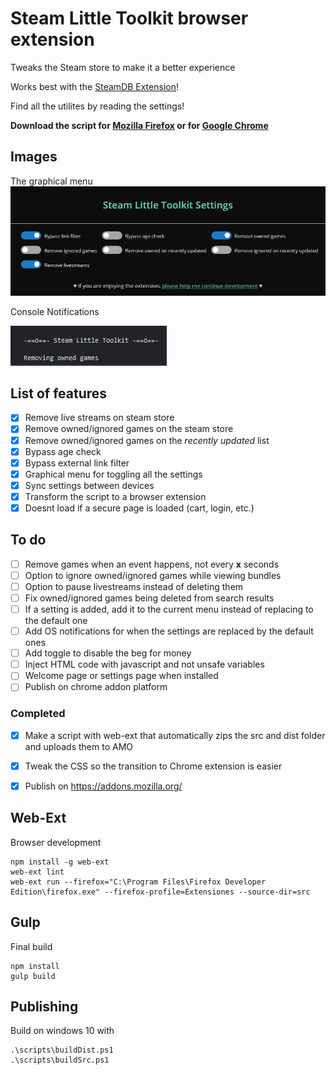# Steam Little Toolkit browser extension
Tweaks the Steam store to make it a better experience

Works best with the [SteamDB Extension](https://steamdb.info/extension/)!

Find all the utilites by reading the settings!

**Download the script for [Mozilla Firefox](https://addons.mozilla.org/en-US/firefox/addon/steam-little-toolkit/) or for [Google Chrome](https://example.com)**


## Images

The graphical menu
![Menu](README/images/Graphical_Menu.PNG)

Console Notifications

![Notifications](README/images/Notifications.PNG)

## List of features
- [x] Remove live streams on steam store
- [x] Remove owned/ignored games on the steam store
- [x] Remove owned/ignored games on the *recently updated* list
- [x] Bypass age check
- [x] Bypass external link filter
- [x] Graphical menu for toggling all the settings
- [x] Sync settings between devices
- [x] Transform the script to a browser extension
- [x] Doesnt load if a secure page is loaded (cart, login, etc.)

## To do
- [ ] Remove games when an event happens, not every **x** seconds
- [ ] Option to ignore owned/ignored games while viewing bundles
- [ ] Option to pause livestreams instead of deleting them
- [ ] Fix owned/ignored games being deleted from search results
- [ ] If a setting is added, add it to the current menu instead of replacing to the default one
- [ ] Add OS notifications for when the settings are replaced by the default ones
- [ ] Add toggle to disable the beg for money
- [ ] Inject HTML code with javascript and not unsafe variables
- [ ] Welcome page or settings page when installed
- [ ] Publish on chrome addon platform

### Completed

- [x] Make a script with web-ext that automatically zips the src and dist folder and uploads them to AMO
- [x] Tweak the CSS so the transition to Chrome extension is easier
- [x] Publish on https://addons.mozilla.org/


## Web-Ext
Browser development
```
npm install -g web-ext
web-ext lint
web-ext run --firefox="C:\Program Files\Firefox Developer Edition\firefox.exe" --firefox-profile=Extensiones --source-dir=src
```

## Gulp
Final build
```
npm install
gulp build
```

## Publishing
Build on windows 10 with
```
.\scripts\buildDist.ps1
.\scripts\buildSrc.ps1
```